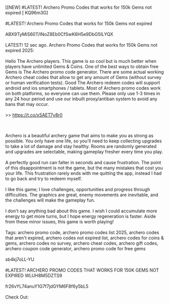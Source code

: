 [[NEW] #LATEST! Archero Promo Codes that works for 150k Gems not expired [ KQ96m3G]
<br>
<br>#LATEST! Archero Promo Codes that works for 150k Gems not expired
<br>
<br>ABX9TyMiS60T/INoZ8Eb0CfSwK6H5e9DbG5ILYQX
<br>
<br>LATEST! 12 sec ago. Archero Promo Codes that works for 150k Gems not expired 2025:
<br>
<br>Hello The Archero players. This game is so cool but is much better when players have unlimited Gems & Coins. One of the best ways to obtain free Gems is The Archero promo code generator. There are some actual working Archero cheat codes that allow to get any amount of Gems (without survey or human verification tests). Good The Archero redeem codes will support android and ios smartphones / tablets. Most of Archero promo codes work on both platforms, so everyone can use them. Please only use 1-3 times in any 24 hour period and use our inbuilt proxy/antiban system to avoid any bans that may occur. 
<br>
<br> >> https://t.co/xSAET7y8r0

<br>
<br>Archero is a beautiful archery game that aims to make you as strong as possible. You only have one life, so you'll need to keep collecting upgrades to take a lot of damage and stay healthy. Rooms are randomly generated and upgrades are selectable, making gameplay fresher every time you play. 
<br>
<br>A perfectly good run can falter in seconds and cause frustration. The point of this disappointment is not the game, but the many mistakes that cost you your life. This frustration rarely ends with me quitting the app, instead I had to go back and try to redeem myself. 
<br>
<br>I like this game; I love challenges, opportunities and progress through difficulties. The graphics are great, enemy movements are inevitable, and the challenges will make the gameplay fun. 
<br>
<br>I don't say anything bad about this game. I wish I could accumulate more energy to get more turns, but I hope energy regeneration is faster. Aside from these minor issues, this game is worth playing!
<br>
<br>Tags: archero promo code, archero promo codes list 2025, archero codes that aren't expired, archero codes not expired list, archero codes for coins & gems, archero codes no survey, archero cheat codes, archero gift codes, archero coupon code generator, archero promo code for free gems
<br>
<br>sb4kj7oLL-YU
<br>
<br>#LATEST! ARCHERO PROMO CODES THAT WORKS FOR 150K GEMS NOT EXPIRED WLUH8M5DZTS9
<br>
<br>fr26vYL74anuY1G7f7jdGYM6F8f6y5bL5
<br>
<br>Check Out: 

<br>
